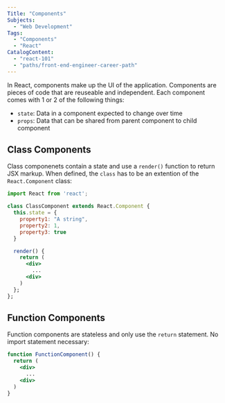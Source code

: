 ```yaml
---
Title: "Components"
Subjects:
  - "Web Development"
Tags:
  - "Components"
  - "React"
CatalogContent:
  - "react-101"
  - "paths/front-end-engineer-career-path"
---
```


In React, components make up the UI of the application. Components are pieces of code that are reuseable and independent. Each component comes with 1 or 2 of the following things:

- `state`: Data in a component expected to change over time
- `props`: Data that can be shared from parent component to child component

## Class Components

Class componenets contain a state and use a `render()` function to return JSX markup. When defined, the `class` has to be an extention of the `React.Component` class:

```jsx
import React from 'react';

class ClassComponent extends React.Component {
  this.state = {
    property1: "A string",
    property2: 1,
    property3: true
  }

  render() {
    return (
      <div>
        ...
      <div>
    )
  };
};
```

## Function Components

Function components are stateless and only use the `return` statement. No import statement necessary:

```jsx
function FunctionComponent() {
  return (
    <div>
      ...
    <div>
  )
}
```
